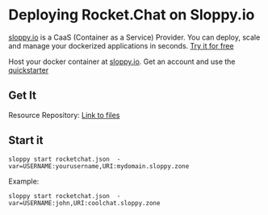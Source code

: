 # Deploying Rocket.Chat on Sloppy.io

[sloppy.io](http://sloppy.io) is a CaaS (Container as a Service) Provider. You can deploy, scale and manage your dockerized applications in seconds. [Try it for free](http://sloppy.io/#signup)

Host your docker container at [sloppy.io](http://sloppy.io). Get an account and use the [quickstarter](https://github.com/sloppyio/quickstarters/tree/master/rocketchat)

## Get It

Resource Repository: [Link to files](https://github.com/RocketChat/Deploy.to.Cloud/tree/master/sloppy.io)

## Start it

```
sloppy start rocketchat.json  -var=USERNAME:yourusername,URI:mydomain.sloppy.zone
```

Example:

```
sloppy start rocketchat.json  -var=USERNAME:john,URI:coolchat.sloppy.zone
```

